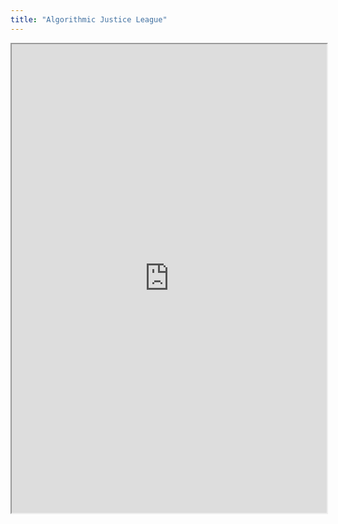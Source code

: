 ```yaml
---
title: "Algorithmic Justice League"
---
```



<iframe height="750" width="100%" src="https://ewelton.github.io/ktest/wiki.html#Algorithmic%20Justice%20League"></iframe>
